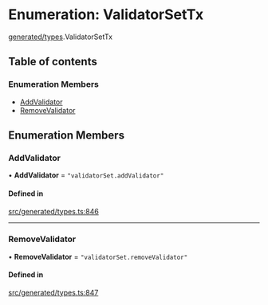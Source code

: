 # Enumeration: ValidatorSetTx

[generated/types](../wiki/generated.types).ValidatorSetTx

## Table of contents

### Enumeration Members

- [AddValidator](../wiki/generated.types.ValidatorSetTx#addvalidator)
- [RemoveValidator](../wiki/generated.types.ValidatorSetTx#removevalidator)

## Enumeration Members

### AddValidator

• **AddValidator** = ``"validatorSet.addValidator"``

#### Defined in

[src/generated/types.ts:846](https://github.com/PolymeshAssociation/polymesh-private-sdk/blob/297c67ce/src/generated/types.ts#L846)

___

### RemoveValidator

• **RemoveValidator** = ``"validatorSet.removeValidator"``

#### Defined in

[src/generated/types.ts:847](https://github.com/PolymeshAssociation/polymesh-private-sdk/blob/297c67ce/src/generated/types.ts#L847)
